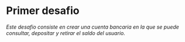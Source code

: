 # Primer desafio

*Este desafio consiste en crear una cuenta bancaria en la que se puede consultar, depositar y retirar el saldo del usuario.*
